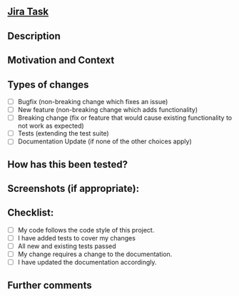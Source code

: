 ## [Jira Task](REPLACE_WITH_JIRA_LINK)

## Description
<!--- Describe your changes in detail -->

## Motivation and Context
<!--- Why is this change required? What problem does it solve? -->

## Types of changes
<!-- What types of changes does your code introduce? -->
<!-- _Put an `x` in the boxes that apply_ -->

* [ ] Bugfix (non-breaking change which fixes an issue)
* [ ] New feature (non-breaking change which adds functionality)
* [ ] Breaking change (fix or feature that would cause existing functionality to
      not work as expected)
* [ ] Tests (extending the test suite)
* [ ] Documentation Update (if none of the other choices apply)

## How has this been tested?
<!--- Please describe in detail how you tested your changes. -->
<!--- Include details of your testing environment, tests ran to see how -->
<!--- your change affects other areas of the code, etc. -->

## Screenshots (if appropriate):

## Checklist:
<!--- Go over all the following points, and put an `x` in all the boxes that apply. -->
<!--- If you're unsure about any of these, don't hesitate to ask. We're here to help! -->
* [ ] My code follows the code style of this project.
* [ ] I have added tests to cover my changes
* [ ] All new and existing tests passed
* [ ] My change requires a change to the documentation.
* [ ] I have updated the documentation accordingly.

## Further comments
<!-- If you're not sure about some decisions, raise questions in this section. -->
<!-- If the PR is big, introduces important changes, isn't obvious -  -->
<!-- explain why you've chosen to implement it this way. -->